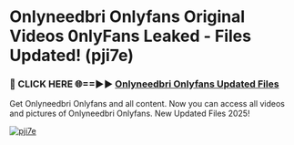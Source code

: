 # Onlyneedbri Onlyfans Original Videos 0nlyFans Leaked - Files Updated! (pji7e)

<h3>🔴 CLICK HERE 🌐==►► <a href="https://tinyurl.com/ehrbuxhb" rel="nofollow">Onlyneedbri Onlyfans Updated Files</a></h3>

Get Onlyneedbri Onlyfans and all content. Now you can access all videos and pictures of Onlyneedbri Onlyfans. New Updated Files 2025!

[![pji7e](https://i.imgur.com/lVYEuWS.gif)](https://tinyurl.com/ehrbuxhb)
